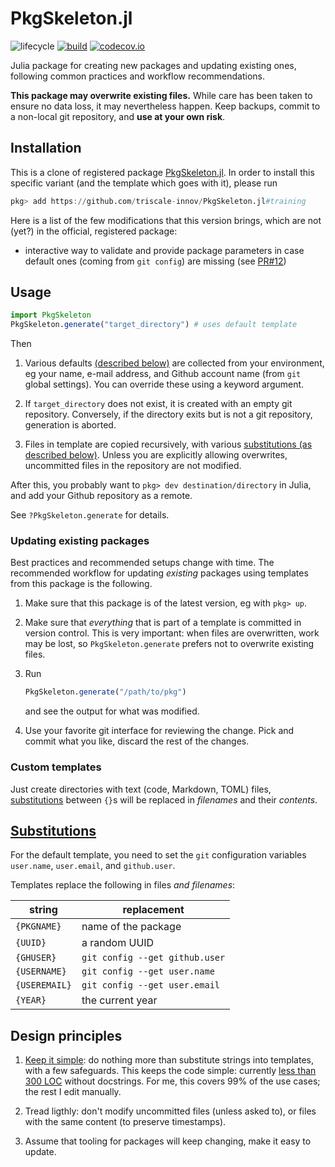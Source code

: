 # PkgSkeleton.jl

![lifecycle](https://img.shields.io/badge/lifecycle-maturing-blue.svg) <!--
![lifecycle](https://img.shields.io/badge/lifecycle-stable-green.svg)
![lifecycle](https://img.shields.io/badge/lifecycle-retired-orange.svg)
![lifecycle](https://img.shields.io/badge/lifecycle-archived-red.svg)
![lifecycle](https://img.shields.io/badge/lifecycle-dormant-blue.svg) -->
[![build](https://github.com/tpapp/PkgSkeleton.jl/workflows/CI/badge.svg)](https://github.com/tpapp/PkgSkeleton.jl/actions?query=workflow%3ACI)
[![codecov.io](http://codecov.io/github/tpapp/PkgSkeleton.jl/coverage.svg?branch=master)](http://codecov.io/github/tpapp/PkgSkeleton.jl?branch=master)

Julia package for creating new packages and updating existing ones, following common practices and workflow recommendations.

**This package may overwrite existing files.** While care has been taken to ensure no data loss, it may nevertheless happen. Keep backups, commit to a non-local git repository, and **use at your own risk**.

## Installation

This is a clone of registered package
[PkgSkeleton.jl](github.com/tpapp/PkgSkeleton.jl). In order to install this
specific variant (and the template which goes with it), please run
```julia
pkg> add https://github.com/triscale-innov/PkgSkeleton.jl#training
```

Here is a list of the few modifications that this version brings, which are not
(yet?) in the official, registered package:

- interactive way to validate and provide package parameters in case default
  ones (coming from `git config`) are missing (see
  [PR#12](https://github.com/tpapp/PkgSkeleton.jl/pull/12))

## Usage

```julia
import PkgSkeleton
PkgSkeleton.generate("target_directory") # uses default template
```

Then

1. Various defaults [(described below)](#substitutions) are collected from your environment, eg your name, e-mail address, and Github account name (from `git` global settings). You can override these using a keyword argument.

2. If `target_directory` does not exist, it is created with an empty git repository. Conversely, if the directory exits but is not a git repository, generation is aborted.

3. Files in template are copied recursively, with various [substitutions (as described below)](#substitutions). Unless you are explicitly allowing overwrites, uncommitted files in the repository are not modified.

After this, you probably want to `pkg> dev destination/directory` in Julia, and add your Github repository as a remote.

See `?PkgSkeleton.generate` for details.

### Updating existing packages

Best practices and recommended setups change with time. The recommended workflow for updating *existing* packages using templates from this package is the following.

1. Make sure that this package is of the latest version, eg with `pkg> up`.

2. Make sure that *everything* that is part of a template is committed in version control. This is very important: when files are overwritten, work may be lost, so `PkgSkeleton.generate` prefers not to overwrite existing files.

3. Run
    ```julia
    PkgSkeleton.generate("/path/to/pkg")
    ```
    and see the output for what was modified.

4. Use your favorite git interface for reviewing the change. Pick and commit what you like, discard the rest of the changes.

### Custom templates

Just create directories with text (code, Markdown, TOML) files, [substitutions](#substitutions) between `{}`s will be replaced in *filenames* and their *contents*.

## [Substitutions](#substitutions)

For the default template, you need to set the `git` configuration variables `user.name`, `user.email`, and `github.user`.

Templates replace the following in files *and filenames*:

| string        | replacement                    |
|---------------|--------------------------------|
| `{PKGNAME}`   | name of the package            |
| `{UUID}`      | a random UUID                  |
| `{GHUSER}`    | `git config --get github.user` |
| `{USERNAME}`  | `git config --get user.name`   |
| `{USEREMAIL}` | `git config --get user.email`  |
| `{YEAR}`      | the current year               |

## Design principles

1. [Keep it simple](https://en.wikipedia.org/wiki/KISS_principle): do nothing more than substitute strings into templates, with a few safeguards. This keeps the code simple: currently [less than 300 LOC](src/PkgSkeleton.jl) without docstrings. For me, this covers 99% of the use cases; the rest I edit manually.

2. Tread ligthly: don't modify uncommitted files (unless asked to), or files with the same content (to preserve timestamps).

3. Assume that tooling for packages will keep changing, make it easy to update.
